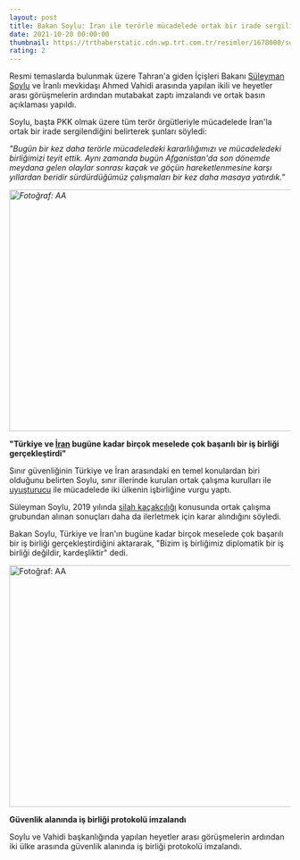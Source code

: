 ```yaml
--- 
layout: post
title: Bakan Soylu: İran ile terörle mücadelede ortak bir irade sergiliyoruz
date: 2021-10-20 00:00:00
thumbnail: https://trthaberstatic.cdn.wp.trt.com.tr/resimler/1678000/suleyman-soylu-iran-aa-1678948.jpg
rating: 2
---
```

<p>
	Resmi temaslarda bulunmak üzere Tahran'a giden İçişleri Bakanı <a href="https://www.trthaber.com/etiket/suleyman-soylu/" target="_blank">Süleyman Soylu</a> ve İranlı mevkidaşı Ahmed Vahidi arasında yapılan ikili ve heyetler arası görüşmelerin ardından mutabakat zaptı imzalandı ve ortak basın açıklaması yapıldı.</p>
<p>
	Soylu, başta PKK olmak üzere tüm terör örgütleriyle mücadelede İran'la ortak bir irade sergilendiğini belirterek şunları söyledi:</p>
<p>
	<em>"Bugün bir kez daha terörle mücadeledeki kararlılığımızı ve mücadeledeki birliğimizi teyit ettik. Aynı zamanda bugün Afganistan'da son dönemde meydana gelen olaylar sonrası kaçak ve göçün hareketlenmesine karşı yıllardan beridir sürdürdüğümüz çalışmaları bir kez daha masaya yatırdık."</em></p>
<p>
	<em><img alt="Fotoğraf: AA" src="../dosyalar/images/aa_picture_20211020_25889472.jpg" style="width: 650px; height: 433px;" /></em></p>
<p>
	<strong>"Türkiye ve <a href="https://www.trthaber.com/etiket/iran/" target="_blank">İran</a> bugüne kadar birçok meselede çok başarılı bir iş birliği gerçekleştirdi"</strong></p>
<p>
	Sınır güvenliğinin Türkiye ve İran arasındaki en temel konulardan biri olduğunu belirten Soylu, sınır illerinde kurulan ortak çalışma kurulları ile <a href="https://www.trthaber.com/etiket/uyusturucu/" target="_blank">uyuşturucu</a> ile mücadelede iki ülkenin işbirliğine vurgu yaptı.</p>
<p>
	Süleyman Soylu, 2019 yılında <a href="https://www.trthaber.com/etiket/silah-kacakciligi/" target="_blank">silah kaçakçılığı</a> konusunda ortak çalışma grubundan alınan sonuçları daha da ilerletmek için karar alındığını söyledi.</p>
<p>
	Bakan Soylu, Türkiye ve İran'ın bugüne kadar birçok meselede çok başarılı bir iş birliği gerçekleştirdiğini aktararak, "Bizim iş birliğimiz diplomatik bir iş birliği değildir, kardeşliktir" dedi.</p>
<p>
	<img alt="Fotoğraf: AA" src="../dosyalar/images/aa_picture_20211020_25890415.jpg" style="width: 650px; height: 433px;" /></p>
<p>
	<strong>Güvenlik alanında iş birliği protokolü imzalandı</strong></p>
<p>
	Soylu ve Vahidi başkanlığında yapılan heyetler arası görüşmelerin ardından iki ülke arasında güvenlik alanında iş birliği protokolü imzalandı.</p>